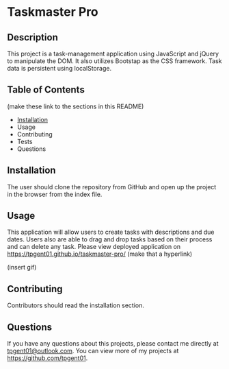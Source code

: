 # Taskmaster Pro

## Description
This project is a task-management application using JavaScript and jQuery to manipulate the DOM. It also utilizes Bootstap as the CSS framework. Task data is persistent using localStorage.

## Table of Contents
(make these link to the sections in this README)
* [Installation](#installation)
* Usage
* Contributing
* Tests
* Questions

## Installation
The user should clone the repository from GitHub and open up the project in the browser from the index file.

## Usage
This application will allow users to create tasks with descriptions and due dates. Users also are able to drag and drop tasks based on their process and can delete any task.
Please view deployed application on https://tpgent01.github.io/taskmaster-pro/ (make that a hyperlink)

(insert gif)

## Contributing
Contributors should read the installation section.

## Questions
If you have any questions about this projects, please contact me directly at tpgent01@outlook.com. 
You can view more of my projects at https://github.com/tpgent01.
